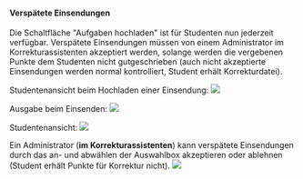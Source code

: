 #### Verspätete Einsendungen
Die Schaltfläche "Aufgaben hochladen" ist für Studenten nun jederzeit verfügbar. Verspätete Einsendungen müssen von einem Administrator im Korrekturassistenten akzeptiert werden, solange werden die vergebenen Punkte dem Studenten nicht gutgeschrieben (auch nicht akzeptierte Einsendungen werden normal kontrolliert, Student erhält Korrekturdatei).

Studentenansicht beim Hochladen einer Einsendung:
![](allowLateSubmissionsA.png)

Ausgabe beim Einsenden:
![](allowLateSubmissionsB.png)

Studentenansicht:
![](allowLateSubmissionsC.png)

Ein Administrator (**im Korrekturassistenten**) kann verspätete Einsendungen durch das an- und abwählen der Auswahlbox akzeptieren oder ablehnen (Student erhält Punkte für Korrektur nicht).
![](allowLateSubmissionsD.png)